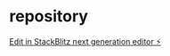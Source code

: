 # repository

[Edit in StackBlitz next generation editor ⚡️](https://stackblitz.com/~/github.com/hbsautomations/repository)
